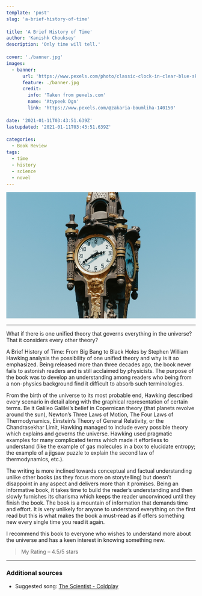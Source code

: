 ```yaml
---
template: 'post'
slug: 'a-brief-history-of-time'

title: 'A Brief History of Time'
author: 'Kanishk Chouksey'
description: 'Only time will tell.'

cover: './banner.jpg'
images:
  - banner:
      url: 'https://www.pexels.com/photo/classic-clock-in-clear-blue-sky-5858637/'
      feature: ./banner.jpg
      credit:
        info: 'Taken from pexels.com'
        name: 'Atypeek Dgn'
        link: 'https://www.pexels.com/@zakaria-boumliha-140150'

date: '2021-01-11T03:43:51.639Z'
lastupdated: '2021-01-11T03:43:51.639Z'

categories:
  - Book Review
tags:
  - time
  - history
  - science
  - novel
---
```


![Classic clock in clear blue sky](./banner.jpg)

---

What if there is one unified theory that governs everything in the universe? That it considers every other theory?

A Brief History of Time: From Big Bang to Black Holes by Stephen William Hawking analysis the possibility of one unified theory and why is it so emphasized. Being released more than three decades ago, the book never fails to astonish readers and is still acclaimed by physicists. The purpose of the book was to develop an understanding among readers who being from a non-physics background find it difficult to absorb such terminologies.

From the birth of the universe to its most probable end, Hawking described every scenario in detail along with the graphical representation of certain terms. Be it Galileo Galilei’s belief in Copernican theory (that planets revolve around the sun), Newton’s Three Laws of Motion, The Four Laws of Thermodynamics, Einstein’s Theory of General Relativity, or the Chandrasekhar Limit, Hawking managed to include every possible theory which explains and governs the universe. Hawking used pragmatic examples for many complicated terms which made it effortless to understand (like the example of gas molecules in a box to elucidate entropy; the example of a jigsaw puzzle to explain the second law of thermodynamics, etc.).

The writing is more inclined towards conceptual and factual understanding unlike other books (as they focus more on storytelling) but doesn’t disappoint in any aspect and delivers more than it promises. Being an informative book, it takes time to build the reader’s understanding and then slowly furnishes its charisma which keeps the reader unconvinced until they finish the book. The book is a mountain of information that demands time and effort. It is very unlikely for anyone to understand everything on the first read but this is what makes the book a must-read as if offers something new every single time you read it again.

I recommend this book to everyone who wishes to understand more about the universe and has a keen interest in knowing something new.

> My Rating – 4.5/5 stars

---

### Additional sources

- Suggested song: [The Scientist - Coldplay](https://youtu.be/RB-RcX5DS5A)
